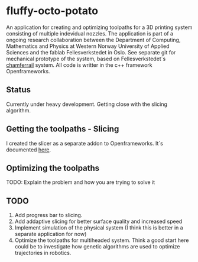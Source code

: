 # fluffy-octo-potato

An application for creating and optimizing toolpaths for a 3D printing system consisting of multiple indevidual nozzles. The application is part of a ongoing research collaboration between the Department of Computing, Mathematics and Physics at  Western Norway University of Applied Sciences and the fablab Fellesverkstedet in Oslo.  See separate git for mechanical prototype of the system, based on Fellesverkstedet´s [chamferrail](https://github.com/fellesverkstedet/fabricatable-machines) system.   All code is writter in the c++ framework Openframeworks. 

## Status
Currently under heavy development. Getting close with the slicing algorithm. 

## Getting the toolpaths - Slicing 

I created the slicer as a separate addon to Openframeworks. It´s documented [here](https://github.com/frikkfossdal/ofxSlicer). 

## Optimizing the toolpaths 

TODO: Explain the problem and how you are trying to solve it


## TODO

1. Add progress bar to slicing. 
2. Add addaptive slicing for better surface quality and increased speed
3. Implement simulation of the physical system (I think this is better in a separate application for now)
6. Optimize the toolpaths for multiheaded system. Think a good start here could be to investigate how genetic algorithms are used  to optimize trajectories in robotics.
